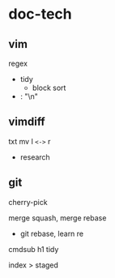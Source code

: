 
# doc-tech


## vim

regex
- tidy
  - block sort
- <cr> : "\n"


## vimdiff

txt mv l `<->` r
- research


## git

cherry-pick


merge squash, merge rebase
- git rebase, learn re


cmdsub h1 tidy


index > staged



